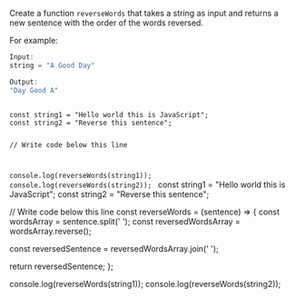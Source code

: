 Create a function `reverseWords`
that takes a string as input
and
returns a new sentence with
the order of the words reversed.

For example:
```js
Input:
string = "A Good Day"

Output:
"Day Good A"
```

<codeblock language="javascript" type="exercise" testMode="fixedInput">
<code>
const string1 = "Hello world this is JavaScript";
const string2 = "Reverse this sentence";

// Write code below this line

console.log(reverseWords(string1));
console.log(reverseWords(string2));
</code>
<solution>
const string1 = "Hello world this is JavaScript";
const string2 = "Reverse this sentence";

// Write code below this line
const reverseWords = (sentence) => {
  const wordsArray = sentence.split(' ');
  const reversedWordsArray = wordsArray.reverse();

  const reversedSentence = reversedWordsArray.join(' ');

  return reversedSentence;
};

console.log(reverseWords(string1));
console.log(reverseWords(string2));
</solution>
</codeblock>
